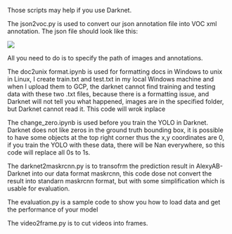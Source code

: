 Those scripts may help if you use Darknet.

The json2voc.py is used to convert our json annotation file into VOC xml annotation.
The json file should look like this:

<img src=images/Capture.PNG>

All you need to do is to specify the path of images and annotations.

The doc2unix format.ipynb is used for formatting docs in Windows to unix in Linux, I create train.txt and test.txt in my local Windows
machine and when I upload them to GCP, the darknet cannot find training and testing data with these two .txt files, because there is a formatting 
issue, and Darknet will not tell you what happened, images are in the specified folder, but Darknet cannot read it. This code will wrok inplace

The change_zero.ipynb is used before you train the YOLO in Darknet. Darknet does not like zeros in the ground truth bounding box, it
is possible to have some objects at the top right corner thus the x,y coordinates are 0, if you train the YOLO with these data, there will be 
Nan everywhere, so this code will replace all 0s to 1s.

The darknet2maskrcnn.py is to transofrm the prediction result in AlexyAB-Darknet into our data format maskrcnn, this code dose not convert the result into standarn maskrcnn format, but with some simplification which is usable for evaluation.

The evaluation.py is a sample code to show you how to load data and get the performance of your model

The video2frame.py is to cut videos into frames.




